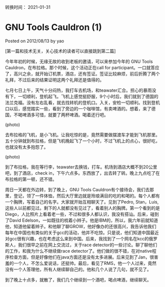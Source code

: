 转换时间： 2021-01-31

# GNU Tools Cauldron (1)
Posted on 2012/08/13 by yao

[第一篇和技术无关，关心技术的读者可以直接跳到第二篇]

今年年初的时候，无缘无故的收到老板的邀请，可以来参加今年的 GNU Tools Cauldron，在布拉格。那个时候，这个活动正在call for participant。一口就答应了，高兴之余，就开始订机票，酒店，还有签证。签证比较麻烦，前后折腾了两个礼拜，不过后来的结果证明这两个礼拜还是值得的。

七月七日上午，天气十分闷热，我打车去机场，和teawater汇合。担心的暴雨没有下，一切顺利，登机起飞。飞机上感觉挺舒服，9个小时后，我们就到了德国的法兰克福。没有左右乱看，就去找转机的登机口。入关，安检一切顺利。找到登机口以后，感觉踏实一些，看到了旁边的一个咖啡馆，有卖啤酒的。想着，来了德国，不喝啤酒多可惜，就要了两杯啤酒。喝着还行吧。

(photo)

去布拉格的飞机，是小飞机。让我吃惊的是，竟然需要做摆渡车才能到飞机那里。五十分钟就到布拉格，但是飞机晚起飞了一个小时，不过飞机上的点心，很好吃，也就没有太多抱怨了。

(photo)

到了布拉格，我在等行李，teawater去换钱，打车。机场到酒店大概不到20公里吧，到了酒店，check in，下午六点多。东西放了，出去转了转。晚上九点吃了在布拉格的第一顿，还不错。

周日一天都在外边转，到了晚上，GNU Tools Cauldron有个接待会，我们去那里，登记，领了一件体恤，然后大厅里边就是玲琅满目的吃的和喝的。每个人都有一个胸牌，写着自己的名字。大家就开始互相聊天了。见到了Pedro, Stan，Luis, 这些人以前都见过。剩下的人就都没有见过了，看着别人的胸牌。第一个看到的是Diego，人比照片上看着老一些，不过和很多人都认识，我没有搭讪。后来，碰到了David Edelson，一如既往的梳着小辫子。他是IBM的，所以，我六年前就知道他，知道他留着辫子。和他聊了聊GROW，他好像办的还很高兴，我告诉他我们每年在中国也有类似的关于gcc的活动，他并不吃惊。只是说，他们知道中国最近对gcc很有兴趣，也在考虑这么来到中国。后来，我找到了一个网名在kcc的俄罗斯人，我们很早之前在网上交流过，关于race detector的一些讨论。聊了聊他们的工作，和我为什么不继续做race detector了。他们做的很不错，在对native程序检查方面，但是好像他们在java方面还是没有太多进展。后来见到了Jan，很害羞的一个人，不怎么爱说话，还挺帅。最后，看见了RMS，他一个人过来，竟然没有一个人答理他，所有人继续聊自己的。他和几个人说了几句，就不见了。

到了晚上十点多，就散了，我们几个继续到一个酒吧，喝点啤酒，继续聊天。
